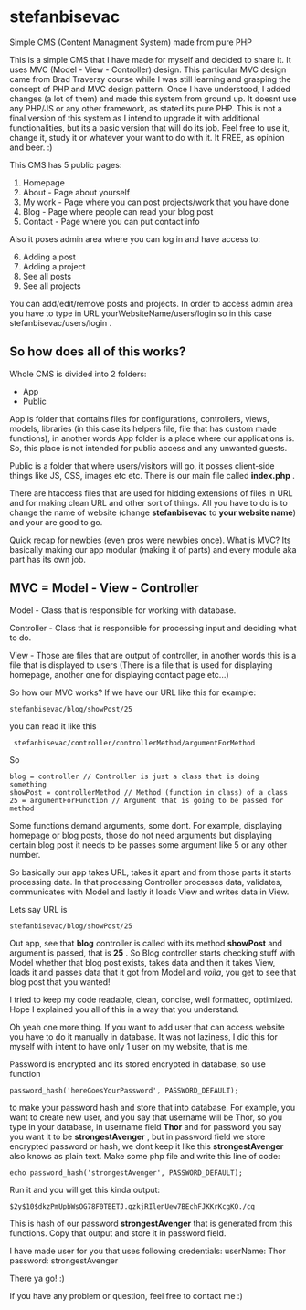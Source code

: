 # stefanbisevac
Simple CMS (Content Managment System) made from pure PHP

This is a simple CMS that I have made for myself and decided to share it. It uses MVC (Model - View - Controller) design.  This particular MVC  design came from Brad Traversy course while I was still learning and grasping the concept of PHP and MVC design pattern. Once I have understood, I added changes (a lot of them) and made this system from ground up. It doesnt use any PHP/JS or any other framework, as stated its pure PHP. This is not a final version of this system as I intend to upgrade it with additional functionalities, but its a basic version that  will do its job. Feel free to use it, change it, study it or whatever your want to do with it. It FREE, as opinion and beer. :)

This CMS has 5 public pages:

1. Homepage
2. About - Page about yourself
3. My work - Page where you can post projects/work that you have done
4. Blog - Page where people can read your blog post
5. Contact - Page where you can put contact info

Also it poses admin area where you can log in and have access to:

6. Adding a post
7. Adding a project
8. See all posts 
9. See all projects

You can add/edit/remove posts and projects. In order to access admin area you have to type in URL yourWebsiteName/users/login so in this case stefanbisevac/users/login . 

So how does all of this works?
-

 Whole CMS is divided into 2 folders:


 - App
 - Public

App is folder that contains files for configurations, controllers, views, models,  libraries (in this case its helpers file, file that has custom made functions), in another words App folder is a place where our applications is. So, this place is not intended for public access and any unwanted guests.

Public is a folder that where users/visitors will go, it posses client-side things like JS, CSS, images etc etc. There is our main file called **index.php** .

 There are htaccess files that are used for hidding extensions of files in URL and for making clean URL and other sort of things. All you have to do is to change the name of website (change **stefanbisevac** to **your website name**) and your are good to go.

Quick recap for newbies  (even pros were newbies once). What is MVC? Its basically making our app modular (making it of parts) and every module aka part has its own job.

MVC = Model - View - Controller
-
Model - Class that is responsible for working with database.

Controller - Class that is responsible for processing input and deciding what to do.

View - Those are files that are output of controller, in another words this is a file that is displayed to users (There is a file that is used for displaying homepage, another one for displaying contact page etc...)


So how our MVC works? If we have our URL like this for example:

    stefanbisevac/blog/showPost/25

you can read it like this

     stefanbisevac/controller/controllerMethod/argumentForMethod

So

	blog = controller // Controller is just a class that is doing something
	showPost = controllerMethod // Method (function in class) of a class
	25 = argumentForFunction // Argument that is going to be passed for method
 
 Some functions demand arguments, some dont. For example, displaying homepage or blog posts, those  do not need arguments but displaying certain blog post it needs to be passes some argument like 5 or any other number.

So basically  our app takes URL, takes it apart and from those parts it starts processing data. In that processing Controller processes data, validates, communicates with Model and lastly it loads View and writes data in View.

Lets say URL is 

	stefanbisevac/blog/showPost/25

Out app, see that **blog** controller is called with its method **showPost** and argument is passed, that is **25** .
So Blog controller starts checking stuff with Model whether that blog post exists, takes data and then it takes View, loads it and passes data that it got from Model and *voila*, you get to see that blog post that you wanted!

I tried to keep my code readable, clean, concise, well formatted, optimized.
Hope I explained you all of this in a way that you understand.

Oh yeah one more thing. If you want to add user that can access website you have to do it manually in database. It was not laziness,  I did this for myself with intent to have only 1 user on my website, that is me.

Password is encrypted and its stored encrypted in database, so use function

	password_hash('hereGoesYourPassword', PASSWORD_DEFAULT);

to make your password hash and store that into database. For example, you want to create new user, and you say that username will be Thor, so you type in your database, in username field **Thor** and for password you say you want it to be **strongestAvenger** , but in password field we store encrypted password or hash, we dont keep it like this **strongestAvenger** also knows as plain text. Make some php file and write this line of code:

	echo password_hash('strongestAvenger', PASSWORD_DEFAULT);
	
Run it and you will get this kinda output:

	$2y$10$dkzPmUpbWsOG78F0TBETJ.qzkjRIlenUew7BEchFJKKrKcgKO./cq

This is hash of our password **strongestAvenger** that is generated from this functions.  Copy that output and store it in password field.

I have made user for you that uses following credentials:
userName: Thor
password: strongestAvenger



There ya go! :)

If you have any problem or question, feel free to contact me :)
